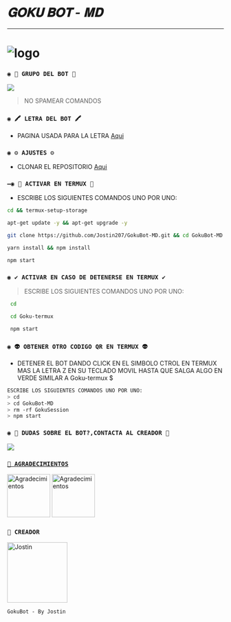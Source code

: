 # *𝐆𝐎𝐊𝐔 𝐁𝐎𝐓 - 𝐌𝐃*

------------------

# ![logo](https://telegra.ph/file/891dc302887ed54a2c6d3.jpg)

### `◉ 💟 GRUPO DEL BOT 💟`

<a href="https://chat.whatsapp.com/G9MpDVmJtbiIpItEZpg70s" target="blank"><img src="https://img.shields.io/badge/GRUPO_OFC_DEL_BOT_-25D366?style=for-the-badge&logo=whatsapp&logoColor=white" /></a>



 > NO SPAMEAR COMANDOS


### `◉ 🖍 LETRA DEL BOT 🖍`
- PAGINA USADA PARA LA LETRA [Aqui](https://smiley.cool/es/weirdmaker.php)


### `◉ ⚙️ AJUSTES ⚙️`
- CLONAR EL REPOSITORIO [Aqui](https://github.com/Jostin_207/GokuBot-MD/fork)


### `—◉ 👾 ACTIVAR EN TERMUX 👾` 
- ESCRIBE LOS SIGUIENTES COMANDOS UNO POR UNO:
```bash
cd && termux-setup-storage
```

```bash
apt-get update -y && apt-get upgrade -y
```

```bash
git clone https://github.com/Jostin207/GokuBot-MD.git && cd GokuBot-MD
```

```bash
yarn install && npm install
```

```bash
npm start
```

### `◉ ✔️ ACTIVAR EN CASO DE DETENERSE EN TERMUX ✔️`

> ESCRIBE LOS SIGUIENTES COMANDOS UNO POR UNO:
```bash
 cd
```
```bash
 cd Goku-termux
```
```bash
 npm start
```

### `◉ 👽 OBTENER OTRO CODIGO QR EN TERMUX 👽`
- DETENER EL BOT DANDO CLICK EN EL SIMBOLO CTROL EN TERMUX MAS LA LETRA Z EN SU TECLADO MOVIL HASTA QUE SALGA ALGO EN VERDE SIMILAR A  Goku-termux $  
```bash
ESCRIBE LOS SIGUIENTES COMANDOS UNO POR UNO:
> cd 
> cd GokuBot-MD
> rm -rf GokuSession
> npm start
```

 ### `◉ 👑 DUDAS SOBRE EL BOT?,CONTACTA AL CREADOR 👑`
<a href="http://wa.me/593939005387" target="blank"><img src="https://img.shields.io/badge/JOSTIN-CREADOR-25D366?style=for-the-badge&logo=whatsapp&logoColor=white" />


### `💖 AGRADECIMIENTOS`
<a
href="https://github.com/OfcDiego"><img src="https://github.com/OfcDiego.png" width="100" height="100" alt="Agradecimientos"/></a>
<a
href="https://github.com/BrunoSobrino"><img src="https://github.com/BrunoSobrino.png" width="100" height="100" alt="Agradecimientos"/></a>

### `👑 CREADOR` 
<a
href="https://github.com/Jostin207"><img src="https://github.com/Jostin207.png" width="140" height="140" alt="Jostin"/></a>

`GokuBot - By Jostin`

